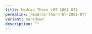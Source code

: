 ```yaml
---
title: Madras Thorn (HT 2001 07)
permalink: /madras-thorn-ht-2001-07/
variant: markdown
description: ""
---
```

